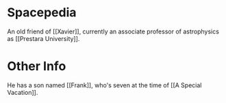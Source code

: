 # Spacepedia
An old friend of [[Xavier]], currently an associate professor of astrophysics as [[Prestara University]].

# Other Info
He has a son named [[Frank]], who's seven at the time of [[A Special Vacation]].